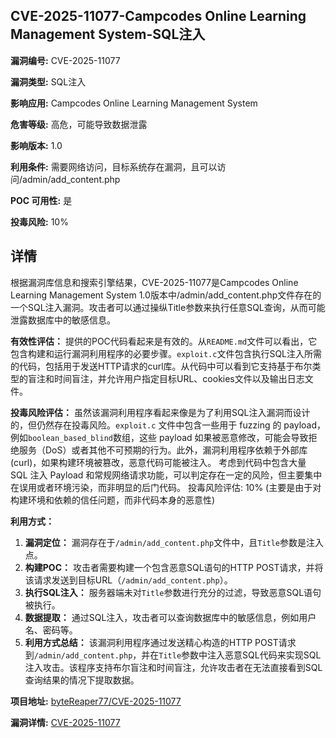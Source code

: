 ## CVE-2025-11077-Campcodes Online Learning Management System-SQL注入

**漏洞编号:** CVE-2025-11077

**漏洞类型:** SQL注入

**影响应用:** Campcodes Online Learning Management System

**危害等级:** 高危，可能导致数据泄露

**影响版本:** 1.0

**利用条件:** 需要网络访问，目标系统存在漏洞，且可以访问/admin/add_content.php

**POC 可用性:** 是

**投毒风险:** 10%

## 详情

根据漏洞库信息和搜索引擎结果，CVE-2025-11077是Campcodes Online Learning Management System 1.0版本中/admin/add_content.php文件存在的一个SQL注入漏洞。攻击者可以通过操纵Title参数来执行任意SQL查询，从而可能泄露数据库中的敏感信息。

**有效性评估：**
提供的POC代码看起来是有效的。从`README.md`文件可以看出，它包含构建和运行漏洞利用程序的必要步骤。`exploit.c`文件包含执行SQL注入所需的代码，包括用于发送HTTP请求的curl库。从代码中可以看到它支持基于布尔类型的盲注和时间盲注，并允许用户指定目标URL、cookies文件以及输出日志文件。

**投毒风险评估：**
虽然该漏洞利用程序看起来像是为了利用SQL注入漏洞而设计的，但仍然存在投毒风险。`exploit.c` 文件中包含一些用于 fuzzing 的 payload，例如`boolean_based_blind`数组，这些 payload 如果被恶意修改，可能会导致拒绝服务（DoS）或者其他不可预期的行为。此外，漏洞利用程序依赖于外部库 (curl)，如果构建环境被篡改，恶意代码可能被注入。
考虑到代码中包含大量 SQL 注入 Payload 和常规网络请求功能，可以判定存在一定的风险，但主要集中在误用或者环境污染，而非明显的后门代码。
投毒风险评估: 10% (主要是由于对构建环境和依赖的信任问题，而非代码本身的恶意性)

**利用方式：**
1.  **漏洞定位：** 漏洞存在于`/admin/add_content.php`文件中，且`Title`参数是注入点。
2.  **构建POC：** 攻击者需要构建一个包含恶意SQL语句的HTTP POST请求，并将该请求发送到目标URL（`/admin/add_content.php`）。
3.  **执行SQL注入：** 服务器端未对`Title`参数进行充分的过滤，导致恶意SQL语句被执行。
4.  **数据提取：** 通过SQL注入，攻击者可以查询数据库中的敏感信息，例如用户名、密码等。
5.  **利用方式总结：** 该漏洞利用程序通过发送精心构造的HTTP POST请求到`/admin/add_content.php`，并在`Title`参数中注入恶意SQL代码来实现SQL注入攻击。该程序支持布尔盲注和时间盲注，允许攻击者在无法直接看到SQL查询结果的情况下提取数据。

**项目地址:** [byteReaper77/CVE-2025-11077](https://github.com/byteReaper77/CVE-2025-11077)

**漏洞详情:** [CVE-2025-11077](https://nvd.nist.gov/vuln/detail/CVE-2025-11077)